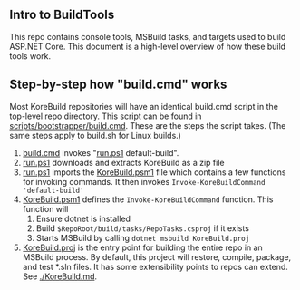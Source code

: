 Intro to BuildTools
-------------------

This repo contains console tools, MSBuild tasks, and targets used to build ASP.NET Core.
This document is a high-level overview of how these build tools work.

## Step-by-step how "build.cmd" works

Most KoreBuild repositories will have an identical build.cmd script in the top-level repo directory. This script can be found in [scripts/bootstrapper/build.cmd][build-cmd]. These are the steps the script takes. (The same steps apply to build.sh for Linux builds.)

1. [build.cmd][build-cmd] invokes "[run.ps1][run-ps1] default-build".
1. [run.ps1][run-ps1] downloads and extracts KoreBuild as a zip file
1. [run.ps1][run-ps1] imports the [KoreBuild.psm1][korebuild-psm1] file which contains a few functions for invoking commands. It then invokes `Invoke-KoreBuildCommand 'default-build'`
1. [KoreBuild.psm1][korebuild-psm1] defines the `Invoke-KoreBuildCommand` function. This function will
    1. Ensure dotnet is installed
    1. Build `$RepoRoot/build/tasks/RepoTasks.csproj` if it exists
    1. Starts MSBuild by calling `dotnet msbuild KoreBuild.proj`
1. [KoreBuild.proj][korebuild-proj] is the entry point for building the entire repo in an MSBuild process. By default, this project will restore, compile, package, and test \*.sln files. It has some extensibility points to repos can extend. See [./KoreBuild.md](./KoreBuild.md).


[build-cmd]: ../scripts/bootstrapper/build.cmd
[run-ps1]: ../scripts/bootstrapper/run.ps1
[korebuild-psm1]: ../files/KoreBuild/scripts/KoreBuild.psm1
[korebuild-proj]: ../files/KoreBuild/KoreBuild.proj
[korebuild-common]: ../files/KoreBuild/KoreBuild.proj
